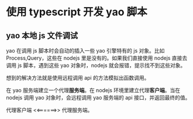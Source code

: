 # 使用 typescript 开发 yao 脚本

## yao 本地 js 文件调试

yao 在调用 js 脚本时会自动的插入一些 yao 引擎特有的 js 对象。比如 Process,Query，这些在 nodejs 里是没有的。如果我们直接使用 nodejs 直接去调用 js 脚本，遇到这些 yao 对象时，nodejs 就会报错，提示找不到这些对象。

想到的解决方法就是使用远程调用 api 的方法模拟出函数调用。

在 yao 服务端建立一个代理**服务端**。在 nodejs 环境里建立代理**客户端**。当在 nodejs 调用 yao 对象时，会远程调用 yao 服务端的 api 接口，并返回最终的值。

代理客户端 <<======>> 代理服务端。


